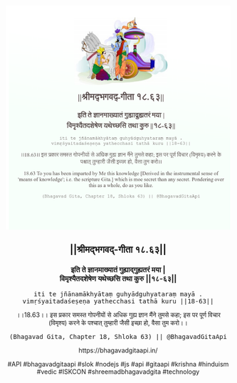 <img src="../../asset/BG_18_63.png"/>
<center><h2>||श्रीमद्‍भगवद्‍-गीता १८.६३||</h2>
<h3>इति ते ज्ञानमाख्यातं गुह्याद्गुह्यतरं मया |<br/>विमृश्यैतदशेषेण यथेच्छसि तथा कुरु ||१८-६३||</h3>
<pre>iti te jñānamākhyātaṃ guhyādguhyataraṃ mayā .<br/>vimṛśyaitadaśeṣeṇa yathecchasi tathā kuru ||18-63||</pre>
<p>।।18.63।। इस प्रकार समस्त गोपनीयों से अधिक गुह्य ज्ञान मैंने तुमसे कहा; इस पर पूर्ण विचार (विमृश्य) करने के पश्चात् तुम्हारी जैसी इच्छा हो, वैसा तुम करो।।</p>
<pre>(Bhagavad Gita, Chapter 18, Shloka 63) || @BhagavadGitaApi</pre><p>https://bhagavadgitaapi.in/</p><p>#API #bhagavadgitaapi #slok #nodejs #js #api #gitaapi #krishna #hinduism #vedic #ISKCON #shreemadbhagavadgita #technology</p></center>
